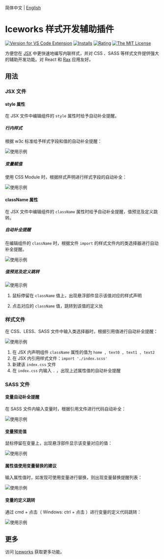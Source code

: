 简体中文 | [English](https://github.com/ice-lab/iceworks/blob/master/extensions/iceworks-style-helper/README.en.md)

# Iceworks 样式开发辅助插件

[![Version for VS Code Extension](https://vsmarketplacebadge.apphb.com/version-short/iceworks-team.iceworks-style-helper.svg?logo=visual-studio-code)](https://marketplace.visualstudio.com/items?itemName=iceworks-team.iceworks-style-helper)
[![Installs](https://vsmarketplacebadge.apphb.com/installs-short/iceworks-team.iceworks-style-helper.svg)](https://marketplace.visualstudio.com/items?itemName=iceworks-team.iceworks-style-helper)
[![Rating](https://vsmarketplacebadge.apphb.com/rating-short/iceworks-team.iceworks-style-helper.svg)](https://marketplace.visualstudio.com/items?itemName=iceworks-team.iceworks-style-helper)
[![The MIT License](https://img.shields.io/badge/license-MIT-blue.svg)](http://opensource.org/licenses/MIT)

方便您在 [JSX](https://zh-hans.reactjs.org/docs/introducing-jsx.html) 中更快速地编写内联样式，并对 CSS 、SASS 等样式文件提供强大的辅助开发功能。对 React 和 [Rax](https://rax.js.org/) 应用友好。

## 用法

### JSX 文件

#### style 属性

在 JSX 文件中编辑组件的 `style` 属性时给予自动补全提醒。

##### 行内样式

根据 w3c 标准给予样式字段和值的自动补全提醒：

![使用示例](https://user-images.githubusercontent.com/56879942/87412958-3895e700-c5fc-11ea-88e2-3e3e78a07f9e.gif)

##### 变量赋值

使用 CSS Module 时，根据样式声明进行样式字段的自动补全：

![使用示例](https://user-images.githubusercontent.com/56879942/87412953-36cc2380-c5fc-11ea-9315-f153b1415dc8.gif)

#### className 属性

在 JSX 文件中编辑组件的 `className` 属性时给予自动补全提醒，值预览及定义跳转。

##### 自动补全提醒

在编辑组件的 `className` 时，根据文件 `import` 的样式文件内的类选择器进行自动补全提醒。

![使用示例](https://user-images.githubusercontent.com/56879942/87412926-2caa2500-c5fc-11ea-9acc-78974ddb1932.gif)

##### 值预览及定义跳转

![使用示例](https://user-images.githubusercontent.com/56879942/87412950-35026000-c5fc-11ea-83ee-33de13681911.gif)

1. 鼠标停留在 `className` 值上，出现悬浮部件显示该值对应的样式声明

2. 点击对应的 `className` 值，跳转到该值的定义处

### 样式文件

在 CSS、LESS、SASS 文件中输入类选择器时，根据引用值进行自动补全提醒：

![使用示例](https://user-images.githubusercontent.com/56879942/87416514-63366e80-c601-11ea-8f3e-05fe51a8f26b.gif)

1. 在 JSX 内声明组件 `className` 属性的值为 ` home , text0 , text1 , text2 `
2. 在 JSX 内引用样式文件：`import './index.scss'`
3. 新建该 `index.css` 文件
4. 在 `index.css` 内输入 `.` ，出现上述属性值的自动补全提醒

### SASS 文件

#### 变量自动补全提醒

在 SASS 文件内输入变量时，根据引用文件进行代码自动补全：

![使用示例](https://user-images.githubusercontent.com/56879942/87523081-026a6d00-c6b9-11ea-8e8a-5d62688c020d.gif)  

#### 变量预览值

鼠标停留在变量上，出现悬浮部件显示该变量对应的值：

![使用示例](https://user-images.githubusercontent.com/56879942/87412974-3e8bc800-c5fc-11ea-9a6c-ea62eecbfbff.gif)

#### 属性值使用变量替换的建议

输入属性值时，如发现可使用变量进行替换，则出现变量替换提醒列表：

![使用示例](https://user-images.githubusercontent.com/56879942/87531943-04d2c400-c6c5-11ea-9f74-be6721353e46.gif)

#### 变量的定义跳转

通过 cmd + 点击（ Windows: ctrl + 点击 ）进行变量的定义代码跳转：

![使用示例](https://user-images.githubusercontent.com/56879942/87419478-2456e780-c606-11ea-9842-47a01b7e85c8.gif)

## 更多

访问 [Iceworks](https://marketplace.visualstudio.com/items?itemName=iceworks-team.iceworks) 获取更多功能。
